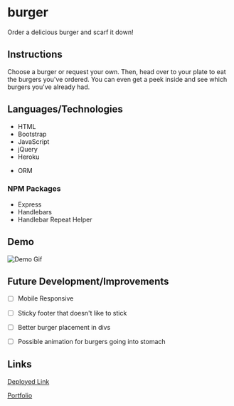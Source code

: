 # burger
Order a delicious burger and scarf it down!

## Instructions
Choose a burger or request your own. Then, head over to your plate to eat the burgers you've ordered. You can even get a peek inside and see which burgers you've already had.

## Languages/Technologies 
* HTML
* Bootstrap
* JavaScript
* jQuery
* Heroku
- ORM

### NPM Packages
* Express
* Handlebars
* Handlebar Repeat Helper

## Demo

![Demo Gif]()

## Future Development/Improvements
- [ ] Mobile Responsive
- [ ] Sticky footer that doesn't like to stick
- [ ] Better burger placement in divs
- [ ] Possible animation for burgers going into stomach


## Links
[Deployed Link]()

[Portfolio](https://lmboyle.github.io/)